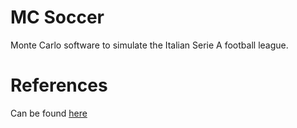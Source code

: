 # MC Soccer
Monte Carlo software to simulate the Italian Serie A football league.

# References
Can be found [here](./doc/REFERENCES.md)
